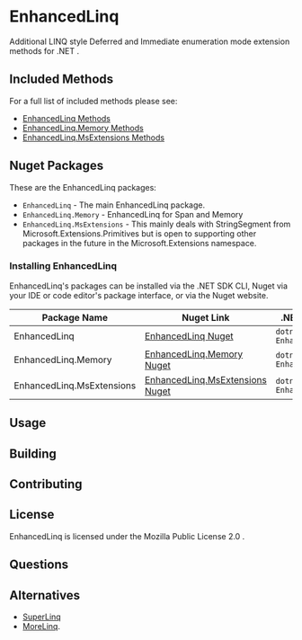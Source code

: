 # EnhancedLinq
Additional LINQ style Deferred and Immediate enumeration mode extension methods for .NET .

## Included Methods

For a full list of included methods please see:
* [EnhancedLinq Methods](./docs/Methods/EnhancedLinq.md)
* [EnhancedLinq.Memory Methods](./docs/Methods/EnhancedLinq.Memory.md)
* [EnhancedLinq.MsExtensions Methods](./docs/Methods/EnhancedLinq.MsExtensions.md)


## Nuget Packages

These are the EnhancedLinq packages:
* ``EnhancedLinq`` - The main EnhancedLinq package.
* ``EnhancedLinq.Memory`` - EnhancedLinq for Span<T> and Memory<T>
* ``EnhancedLinq.MsExtensions`` - This mainly deals with StringSegment from Microsoft.Extensions.Primitives but is open to supporting other packages in the future in the Microsoft.Extensions namespace.

### Installing EnhancedLinq
EnhancedLinq's packages can be installed via the .NET SDK CLI, Nuget via your IDE or code editor's package interface, or via the Nuget website.

| Package Name | Nuget Link | .NET SDK CLI command |
|--|--|--|
| EnhancedLinq | [EnhancedLinq Nuget](https://nuget.org/packages/EnhancedLinq) | ``dotnet add package EnhancedLinq`` |
| EnhancedLinq.Memory | [EnhancedLinq.Memory Nuget](https://nuget.org/packages/EnhancedLinq.Memory) | ``dotnet add package EnhancedLinq.Memory`` |
| EnhancedLinq.MsExtensions | [EnhancedLinq.MsExtensions Nuget](https://nuget.org/packages/EnhancedLinq.MsExtensions) | ``dotnet add package EnhancedLinq.MsExtensions`` |


## Usage

## Building

## Contributing

## License
EnhancedLinq is licensed under the Mozilla Public License 2.0 .

## Questions

## Alternatives
* [SuperLinq](https://github.com/viceroypenguin/SuperLinq)
* [MoreLinq](https://github.com/morelinq/MoreLINQ). 